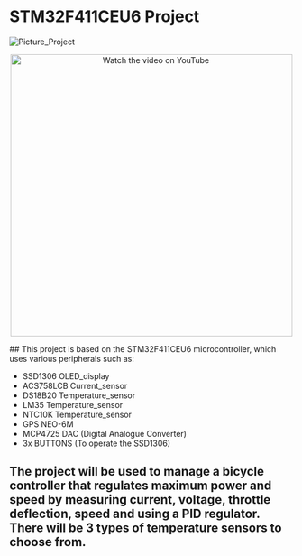 # STM32F411CEU6 Project 
![Picture_Project](https://github.com/mateuszpiwowarski/Control_Ebike_Version_1_0/blob/main/ControlEbikeF4.jpg)
<p align="center">
  <a href="https://www.youtube.com/watch?v=HOc9d3G9ufM">
    <img src="https://img.youtube.com/vi/HOc9d3G9ufM/3.jpg" alt="Watch the video on YouTube" width="500"/>
  </a>
</p>
## This project is based on the STM32F411CEU6 microcontroller, which uses various peripherals such as:

* SSD1306 OLED_display
* ACS758LCB Current_sensor
* DS18B20 Temperature_sensor
* LM35 Temperature_sensor
* NTC10K Temperature_sensor
* GPS NEO-6M
* MCP4725 DAC (Digital Analogue Converter)
* 3x BUTTONS (To operate the SSD1306)
## The project will be used to manage a bicycle controller that regulates maximum power and speed by measuring current, voltage, throttle deflection, speed and using a PID regulator. There will be 3 types of temperature sensors to choose from.
